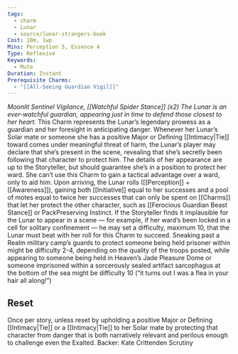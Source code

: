 ```yaml
---
tags:
  - charm
  - Lunar
  - source/lunar-strangers-book
Cost: 10m, 1wp
Mins: Perception 5, Essence 4
Type: Reflexive
Keywords:
  - Mute
Duration: Instant
Prerequisite Charms:
  - "[[All-Seeing Guardian Vigil]]"
---
```

*Moonlit Sentinel Vigilance, [[Watchful Spider Stance]] (x2) The Lunar is an ever-watchful guardian, appearing just in time to defend those closest to her heart.*
This Charm represents the Lunar’s legendary prowess as a guardian and her foresight in anticipating danger. Whenever her Lunar’s Solar mate or someone she has a positive Major or Defining [[Intimacy|Tie]] toward comes under meaningful threat of harm, the Lunar’s player may declare that she’s present in the scene, revealing that she’s secretly been following that character to protect him. The details of her appearance are up to the Storyteller, but should guarantee she’s in a position to protect her ward. She can’t use this Charm to gain a tactical advantage over a ward, only to aid him.
Upon arriving, the Lunar rolls ([[Perception]] + [[Awareness]]), gaining both [[Initiative]] equal to her successes and a pool of motes equal to twice her successes that can only be spent on [[Charms]] that let her protect the other character, such as [[Ferocious Guardian Beast Stance]] or PackPreserving Instinct.
If the Storyteller finds it implausible for the Lunar to appear in a scene — for example, if her ward’s been locked in a cell for solitary confinement — he may set a difficulty, maximum 10, that the Lunar must beat with her roll for this Charm to succeed. Sneaking past a Realm military camp’s guards to protect someone being held prisoner within might be difficulty 2-4, depending on the quality of the troops posted, while appearing to someone being held in Heaven’s Jade Pleasure Dome or someone imprisoned within a sorcerously sealed artifact sarcophagus at the bottom of the sea might be difficulty 10 (“it turns out I was a flea in your hair all along!”) 
## Reset 
Once per story, unless reset by upholding a positive Major or Defining [[Intimacy|Tie]] or a [[Intimacy|Tie]] to her Solar mate by protecting that character from danger that is both narratively relevant and perilous enough to challenge even the Exalted.
Backer: Kate Crittenden Scrutiny